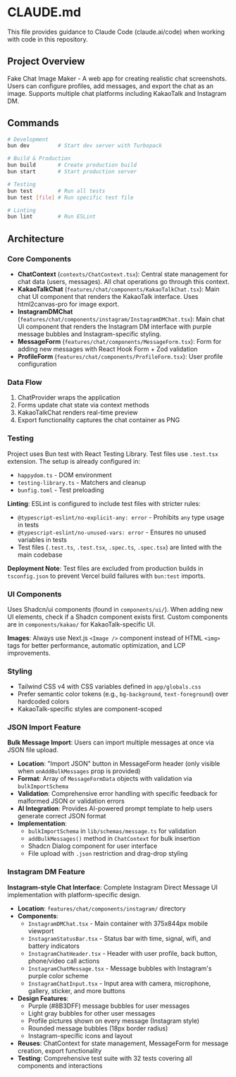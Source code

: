 # CLAUDE.md

This file provides guidance to Claude Code (claude.ai/code) when working with code in this repository.

## Project Overview

Fake Chat Image Maker - A web app for creating realistic chat screenshots. Users can configure profiles, add messages, and export the chat as an image. Supports multiple chat platforms including KakaoTalk and Instagram DM.

## Commands

```bash
# Development
bun dev         # Start dev server with Turbopack

# Build & Production
bun build       # Create production build
bun start       # Start production server

# Testing
bun test        # Run all tests
bun test [file] # Run specific test file

# Linting
bun lint        # Run ESLint
```

## Architecture

### Core Components

- **ChatContext** (`contexts/ChatContext.tsx`): Central state management for chat data (users, messages). All chat operations go through this context.
- **KakaoTalkChat** (`features/chat/components/KakaoTalkChat.tsx`): Main chat UI component that renders the KakaoTalk interface. Uses html2canvas-pro for image export.
- **InstagramDMChat** (`features/chat/components/instagram/InstagramDMChat.tsx`): Main chat UI component that renders the Instagram DM interface with purple message bubbles and Instagram-specific styling.
- **MessageForm** (`features/chat/components/MessageForm.tsx`): Form for adding new messages with React Hook Form + Zod validation
- **ProfileForm** (`features/chat/components/ProfileForm.tsx`): User profile configuration

### Data Flow

1. ChatProvider wraps the application
2. Forms update chat state via context methods
3. KakaoTalkChat renders real-time preview
4. Export functionality captures the chat container as PNG

### Testing

Project uses Bun test with React Testing Library. Test files use `.test.tsx` extension. The setup is already configured in:

- `happydom.ts` - DOM environment
- `testing-library.ts` - Matchers and cleanup
- `bunfig.toml` - Test preloading

**Linting**: ESLint is configured to include test files with stricter rules:

- `@typescript-eslint/no-explicit-any: error` - Prohibits `any` type usage in tests
- `@typescript-eslint/no-unused-vars: error` - Ensures no unused variables in tests
- Test files (`.test.ts`, `.test.tsx`, `.spec.ts`, `.spec.tsx`) are linted with the main codebase

**Deployment Note**: Test files are excluded from production builds in `tsconfig.json` to prevent Vercel build failures with `bun:test` imports.

### UI Components

Uses Shadcn/ui components (found in `components/ui/`). When adding new UI elements, check if a Shadcn component exists first. Custom components are in `components/kakao/` for KakaoTalk-specific UI.

**Images**: Always use Next.js `<Image />` component instead of HTML `<img>` tags for better performance, automatic optimization, and LCP improvements.

### Styling

- Tailwind CSS v4 with CSS variables defined in `app/globals.css`
- Prefer semantic color tokens (e.g., `bg-background`, `text-foreground`) over hardcoded colors
- KakaoTalk-specific styles are component-scoped

### JSON Import Feature

**Bulk Message Import**: Users can import multiple messages at once via JSON file upload.

- **Location**: "Import JSON" button in MessageForm header (only visible when `onAddBulkMessages` prop is provided)
- **Format**: Array of `MessageFormData` objects with validation via `bulkImportSchema`
- **Validation**: Comprehensive error handling with specific feedback for malformed JSON or validation errors
- **AI Integration**: Provides AI-powered prompt template to help users generate correct JSON format
- **Implementation**:
  - `bulkImportSchema` in `lib/schemas/message.ts` for validation
  - `addBulkMessages()` method in `ChatContext` for bulk insertion
  - Shadcn Dialog component for user interface
  - File upload with `.json` restriction and drag-drop styling

### Instagram DM Feature

**Instagram-style Chat Interface**: Complete Instagram Direct Message UI implementation with platform-specific design.

- **Location**: `features/chat/components/instagram/` directory
- **Components**:
  - `InstagramDMChat.tsx` - Main container with 375x844px mobile viewport
  - `InstagramStatusBar.tsx` - Status bar with time, signal, wifi, and battery indicators
  - `InstagramChatHeader.tsx` - Header with user profile, back button, phone/video call actions
  - `InstagramChatMessage.tsx` - Message bubbles with Instagram's purple color scheme
  - `InstagramChatInput.tsx` - Input area with camera, microphone, gallery, sticker, and more buttons
- **Design Features**:
  - Purple (#8B3DFF) message bubbles for user messages
  - Light gray bubbles for other user messages
  - Profile pictures shown on every message (Instagram style)
  - Rounded message bubbles (18px border radius)
  - Instagram-specific icons and layout
- **Reuses**: ChatContext for state management, MessageForm for message creation, export functionality
- **Testing**: Comprehensive test suite with 32 tests covering all components and interactions
